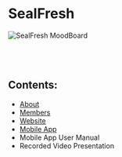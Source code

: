 # SealFresh
![SealFresh MoodBoard](https://github.com/user-attachments/assets/597f2403-38f6-4a9d-b756-50a294d96fdc)
<br><br>
<br><br>
## Contents:
- [About](https://github.com/Truck-kun911/SealFresh/blob/main/ABOUT.md)
- [Members](https://github.com/Truck-kun911/SealFresh/blob/main/MEMBERS.md)
- [Website](https://github.com/Truck-kun911/SealFresh/blob/main/WixWebsite.md)
- [Mobile App](https://github.com/Truck-kun911/SealFresh/blob/main/FigmaMobileApp.md)
- Mobile App User Manual
- Recorded Video Presentation

